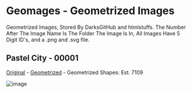 # Geomages - Geometrized Images
Geometrized Images, Stored By DarksGitHub and htmlstuffs.
The Number After The Image Name Is The Folder The Image Is In, All Images Have 5 Digit ID's, and a .png and .svg file.
## Pastel City - 00001
[Original]() - [Geometrized](https://github.com/htmlstuffs/Geomages) - Geometrized Shapes: Est. 7109

![image](https://user-images.githubusercontent.com/117377030/227984012-8148fe24-ac83-4a8c-bdc1-b007e18aae25.png)
